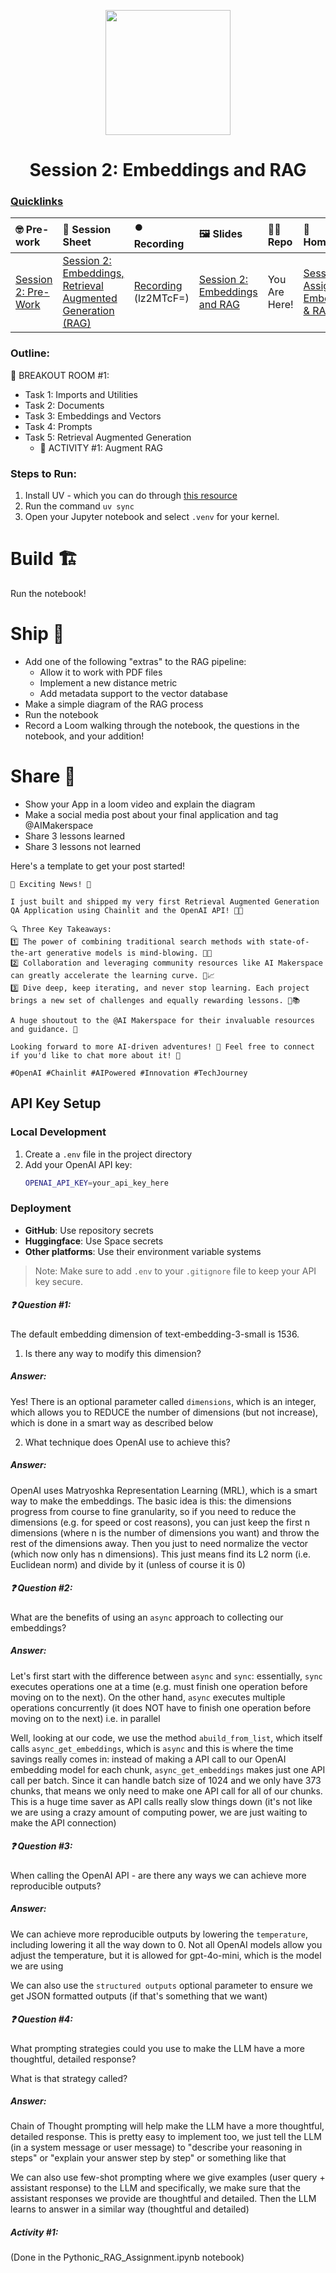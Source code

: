 <p align = "center" draggable=”false” ><img src="https://github.com/AI-Maker-Space/LLM-Dev-101/assets/37101144/d1343317-fa2f-41e1-8af1-1dbb18399719" 
     width="200px"
     height="auto"/>
</p>

## <h1 align="center" id="heading">Session 2: Embeddings and RAG</h1>

### [Quicklinks](https://github.com/AI-Maker-Space/AIE6/tree/main/00_AIM_Quicklinks)

| 🤓 Pre-work | 📰 Session Sheet | ⏺️ Recording     | 🖼️ Slides        | 👨‍💻 Repo         | 📝 Homework      | 📁 Feedback       |
|:-----------------|:-----------------|:-----------------|:-----------------|:-----------------|:-----------------|:-----------------|
| [Session 2: Pre-Work](https://www.notion.so/Session-2-Embeddings-Retrieval-Augmented-Generation-RAG-1c8cd547af3d81978a5af041c0d5b30a?pvs=4#1c8cd547af3d818daab3db56a5e631e9)| [Session 2: Embeddings, Retrieval Augmented Generation (RAG)](https://www.notion.so/Session-2-Embeddings-Retrieval-Augmented-Generation-RAG-1c8cd547af3d81978a5af041c0d5b30a) | [Recording](https://us02web.zoom.us/rec/share/gSn6QuqteVM4gYK9SslqMLx4MRVcwVj1S9RT-wJQYUuSVBkJ14-Fj8qY8d7Tyx-9.7ijgK2xRDpWFZ-bu) (lz2MTcF=)| [Session 2: Embeddings and RAG](https://www.canva.com/design/DAGjaSBtoao/n8G0T_O-2OIQHvgTfqyAxg/edit?utm_content=DAGjaSBtoao&utm_campaign=designshare&utm_medium=link2&utm_source=sharebutton) | You Are Here! | [Session 2 Assignment: Embeddings & RAG](https://forms.gle/FNkAuvdZe8eiaLTC8)| [AIE6 Feedback 4/3](https://forms.gle/iDTwhJ2nLp5CGkqP6)


### Outline:

🤜 BREAKOUT ROOM #1:
- Task 1: Imports and Utilities
- Task 2: Documents
- Task 3: Embeddings and Vectors
- Task 4: Prompts
- Task 5: Retrieval Augmented Generation
     - 🚧 ACTIVITY #1: Augment RAG

### Steps to Run:

1. Install UV - which you can do through [this resource](https://docs.astral.sh/uv/#getting-started)
2. Run the command `uv sync`
3. Open your Jupyter notebook and select `.venv` for your kernel. 

# Build 🏗️

Run the notebook!

# Ship 🚢

- Add one of the following "extras" to the RAG pipeline:
     - Allow it to work with PDF files
     - Implement a new distance metric
     - Add metadata support to the vector database
- Make a simple diagram of the RAG process
- Run the notebook
- Record a Loom walking through the notebook, the questions in the notebook, and your addition!

# Share 🚀
- Show your App in a loom video and explain the diagram
- Make a social media post about your final application and tag @AIMakerspace
- Share 3 lessons learned
- Share 3 lessons not learned

Here's a template to get your post started!

```
🚀 Exciting News! 🎉

I just built and shipped my very first Retrieval Augmented Generation QA Application using Chainlit and the OpenAI API! 🤖💼 

🔍 Three Key Takeaways:
1️⃣ The power of combining traditional search methods with state-of-the-art generative models is mind-blowing. 🧠✨
2️⃣ Collaboration and leveraging community resources like AI Makerspace can greatly accelerate the learning curve. 🌱📈
3️⃣ Dive deep, keep iterating, and never stop learning. Each project brings a new set of challenges and equally rewarding lessons. 🔄📚

A huge shoutout to the @AI Makerspace for their invaluable resources and guidance. 🙌

Looking forward to more AI-driven adventures! 🌟 Feel free to connect if you'd like to chat more about it! 🤝

#OpenAI #Chainlit #AIPowered #Innovation #TechJourney
```
## API Key Setup

### Local Development
1. Create a `.env` file in the project directory
2. Add your OpenAI API key:
   ```bash
   OPENAI_API_KEY=your_api_key_here
   ```

### Deployment
- **GitHub**: Use repository secrets
- **Huggingface**: Use Space secrets
- **Other platforms**: Use their environment variable systems

> Note: Make sure to add `.env` to your `.gitignore` file to keep your API key secure.


##### ❓ Question #1:

The default embedding dimension of text-embedding-3-small is 1536.

1. Is there any way to modify this dimension?

##### Answer: 

Yes! There is an optional parameter called `dimensions`, which is an integer, which allows you to REDUCE the number of dimensions (but not increase), which is done in a smart way as described below

2. What technique does OpenAI use to achieve this?

##### Answer: 

OpenAI uses Matryoshka Representation Learning (MRL), which is a smart way to make the embeddings. The basic idea is this: the dimensions progress from course to fine granularity, so if you need to reduce the dimensions (e.g. for speed or cost reasons), you can just keep the first n dimensions (where n is the number of dimensions you want) and throw the rest of the dimensions away. Then you just to need normalize the vector (which now only has n dimensions). This just means find its L2 norm (i.e. Euclidean norm) and divide by it (unless of course it is 0)


##### ❓ Question #2:

What are the benefits of using an `async` approach to collecting our embeddings?

##### Answer: 

Let's first start with the difference between `async` and `sync`: essentially, `sync` executes operations one at a time (e.g. must finish one operation before moving on to the next). On the other hand, `async` executes multiple operations concurrently (it does NOT have to finish one operation before moving on to the next) i.e. in parallel 

Well, looking at our code, we use the method `abuild_from_list`, which itself calls `async_get_embeddings`, which is `async` and this is where the time savings really comes in: instead of making a API call to our OpenAI embedding model for each chunk, `async_get_embeddings` makes just one API call per batch. Since it can handle batch size of 1024 and we only have 373 chunks, that means we only need to make one API call for all of our chunks. This is a huge time saver as API calls really slow things down (it's not like we are using a crazy amount of computing power, we are just waiting to make the API connection)

##### ❓ Question #3:

When calling the OpenAI API - are there any ways we can achieve more reproducible outputs? 

##### Answer:

We can achieve more reproducible outputs by lowering the `temperature`, including lowering it all the way down to 0. Not all OpenAI models allow you adjust the temperature, but it is allowed for gpt-4o-mini, which is the model we are using


We can also use the `structured outputs` optional parameter to ensure we get JSON formatted outputs (if that's something that we want)


##### ❓ Question #4: 

What prompting strategies could you use to make the LLM have a more thoughtful, detailed response?

What is that strategy called?

##### Answer:

Chain of Thought prompting will help make the LLM have a more thoughtful, detailed response. This is pretty easy to implement too, we just tell the LLM (in a system message or user message) to "describe your reasoning in steps" or "explain your answer step by step" or something like that

We can also use few-shot prompting where we give examples (user query + assistant response) to the LLM and specifically, we make sure that the assistant responses we provide are thoughtful and detailed. Then the LLM learns to answer in a similar way (thoughtful and detailed)

##### Activity #1:

(Done in the Pythonic_RAG_Assignment.ipynb notebook)
